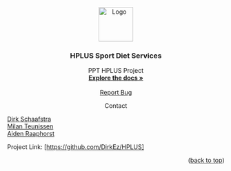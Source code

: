 <a name="readme-top"></a>
<br />

<div align="center">
  <a href="https://github.com/DirkEz/HPLUS">
    <img src="https://hplussport.com/wp-content/uploads/2015/12/h-horizontal-logo.png" alt="Logo" width="80" height="80">
  </a>
<h3 align="center">HPLUS Sport Diet Services</h3>
  <p align="center">
    PPT HPLUS Project
    <br />
    <a href="https://github.com/DirkEz/HPLUS"><strong>Explore the docs »</strong></a>
    <br />
    <br />
    <a href="https://github.com/DirkEz/HPLUS/issues">Report Bug</a>
  </p>
</div>

<div align="center" font-size="12">
  Contact
</div>

<a href="https://github.com/DirkEz">Dirk Schaafstra</a><br>
<a href="https://github.com/milanteunissen">Milan Teunissen</a><br>
<a href="https://github.com/aidenraaphorst">Aiden Raaphorst</a><br>

Project Link: [https://github.com/DirkEz/HPLUS]

<p align="right">(<a href="#readme-top">back to top</a>)</p>
